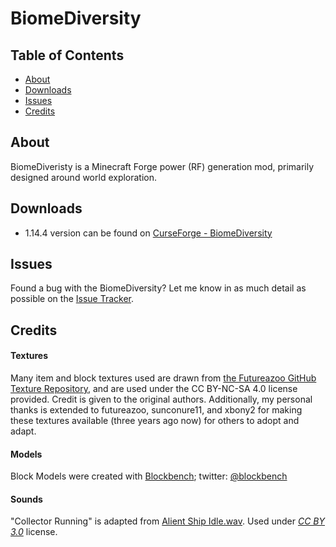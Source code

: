 # BiomeDiversity

## Table of Contents

* [About](#about)
* [Downloads](#downloads)
* [Issues](#issues)
* [Credits](#credits)

## About

BiomeDiveristy is a Minecraft Forge power (RF) generation mod, primarily designed around world exploration.

## Downloads

* 1.14.4 version can be found on [CurseForge - BiomeDiversity](https://www.curseforge.com/minecraft/mc-mods/biomediversity)

## Issues

Found a bug with the BiomeDiversity?  Let me know in as much detail as possible on the [Issue Tracker](https://github.com/Ommina/BiomeDiversity/issues).

## Credits

#### Textures

Many item and block textures used are drawn from [the Futureazoo GitHub Texture Repository](https://github.com/Futureazoo/TextureRepository), and are used under the CC BY-NC-SA 4.0 license provided.  Credit is given to the original authors.
Additionally, my personal thanks is extended to futureazoo, sunconure11, and xbony2 for making these textures available (three years ago now) for others to adopt and adapt.

#### Models

Block Models were created with [Blockbench](https://blockbench.net/); twitter: [@blockbench](https://twitter.com/blockbench)

#### Sounds

"Collector Running" is adapted from [Alient Ship Idle.wav](https://freesound.org/people/Ch0cchi/sounds/15347/).  Used under [_CC BY 3.0_](https://creativecommons.org/licenses/by/3.0/#) license.